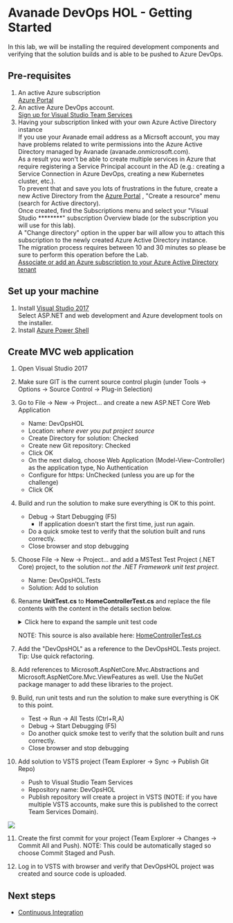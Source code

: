 
# Avanade DevOps HOL - Getting Started
In this lab, we will be installing the required development components and verifying that the solution builds and is able to be pushed to Azure DevOps.
## Pre-requisites ##
1. An active Azure subscription<br>
	[Azure Portal](https://portal.azure.com)
2. An active Azure DevOps account.<br>
	[Sign up for Visual Studio Team Services](https://azure.microsoft.com/en-us/services/devops/)
3. Having your subscription linked with your own Azure Active Directory instance<br>
	If you use your Avanade email address as a Micrsoft account, you may have problems related to write permissions into the Azure Active Directory managed by Avanade (avanade.onmicrosoft.com).<br>
    As a result you won't be able to create multiple services in Azure that require registering a Service Principal account in the AD (e.g.: creating a Service Connection in Azure DevOps, creating a new Kubernetes cluster, etc.).<br>
    To prevent that and save you lots of frustrations in the future, create a new Active Directory from the [Azure Portal](https://portal.azure.com) , "Create a resource" menu (search for Active directory).<br>
    Once created, find the Subscriptions menu and select your "Visual Studio ********" subscription Overview blade (or the subscription you will use for this lab).<br> 
    A "Change directory" option in the upper bar will allow you to attach this subscription to the newly created Azure Active Directory instance.<br>
    The migration process requires between 10 and 30 minutes so please be sure to perform this operation before the Lab. <br>
    [Associate or add an Azure subscription to your Azure Active Directory tenant](https://docs.microsoft.com/en-us/azure/active-directory/fundamentals/active-directory-how-subscriptions-associated-directory)
 
## Set up your machine ##
1. Install [Visual Studio 2017](http://go.microsoft.com/fwlink/?LinkId=517106)<br>
      Select ASP.NET and web development and Azure development tools on the installer.
2. Install [Azure Power Shell](https://docs.microsoft.com/en-us/powershell/azure/install-azurerm-ps?view=azurermps-4.1.0)

## Create MVC web application ##
1. Open Visual Studio 2017

2. Make sure GIT is the current source control plugin (under Tools -> Options -> Source Control -> Plug-in Selection)

3. Go to File -> New -> Project... and create a new ASP.NET Core Web Application<br>
    + Name: DevOpsHOL<br>
    + Location: *where ever you put project source*<br>
    + Create Directory for solution: Checked<br>
    + Create new Git repository: Checked<br>
    + Click OK<br>
    + On the next dialog, choose Web Application (Model-View-Controller) as the application type, No Authentication<br>
    + Configure for https: UnChecked (unless you are up for the challenge)<br>
    + Click OK<br>

4.  Build and run the solution to make sure everything is OK to this point.
    + Debug -> Start Debugging (F5)<br>
		+ If application doesn't start the first time, just run again.
    + Do a quick smoke test to verify that the solution built and runs correctly.<br>
    + Close browser and stop debugging<br>

5. Choose File -> New -> Project... and add a MSTest Test Project (.NET Core) project, to the solution *not the .NET Framework unit test project*.
    + Name: DevOpsHOL.Tests<br>
    + Solution: Add to solution<br>

6. Rename **UnitTest.cs** to **HomeControllerTest.cs** and replace the file contents with the content in the details section below.
&nbsp;&nbsp;&nbsp;&nbsp;&nbsp;&nbsp;<details><summary>Click here to expand the sample unit test code</summary>

     ```csharp
      [TestClass]
      public class HomeControllerTest
      {
          [TestMethod]
          public void Index()
          {
              // Arrange
              HomeController controller = new HomeController();

              // Act
              ViewResult result = controller.Index() as ViewResult;

              // Assert
              Assert.IsNotNull(result);
          }

          [TestMethod]
          public void About()
          {
              // Arrange
              HomeController controller = new HomeController();

              // Act
              ViewResult result = controller.About() as ViewResult;

              // Assert
              Assert.IsNotNull(result);
              Assert.AreEqual("Your application description page.", result.ViewData["Message"]);
          }

          [TestMethod]
          public void Contact()
          {
              // Arrange
              HomeController controller = new HomeController();

              // Act
              ViewResult result = controller.Contact() as ViewResult;

              // Assert
              Assert.IsNotNull(result);
          }
      }
     ```
     </details>
&nbsp;&nbsp;&nbsp;&nbsp;&nbsp;&nbsp;NOTE: This source is also available here: [HomeControllerTest.cs](../source/tests/HomeControllerTest.cs)

7. Add the "DevOpsHOL" as a reference to the DevOpsHOL.Tests project. Tip: Use quick refactoring.

8. Add references to Microsoft.AspNetCore.Mvc.Abstractions and Microsoft.AspNetCore.Mvc.ViewFeatures as well.  Use the NuGet package manager to add these libraries to the project.

9. Build, run unit tests and run the solution to make sure everything is OK to this point.
    + Test -> Run -> All Tests (Ctrl+R,A)<br>
    + Debug -> Start Debugging (F5)<br>
    + Do another quick smoke test to verify that the solution built and runs correctly.<br>
    + Close browser and stop debugging<br>

10. Add solution to VSTS project (Team Explorer -> Sync -> Publish Git Repo)
    + Push to Visual Studio Team Services<br>
    + Repository name: DevOpsHOL<br>
    + Publish repository will create a project in VSTS (NOTE: if you have multiple VSTS accounts, make sure this is published to the correct Team Services Domain).<br>

![](<media/GS1.png>)

11. Create the first commit for your project (Team Explorer -> Changes -> Commit All and Push).  NOTE: This could be automatically staged so choose Commit Staged and Push.

12. Log in to VSTS with browser and verify that DevOpsHOL project was created and source code is uploaded.

## Next steps

- [Continuous Integration](../continuous-integration/README.md)
